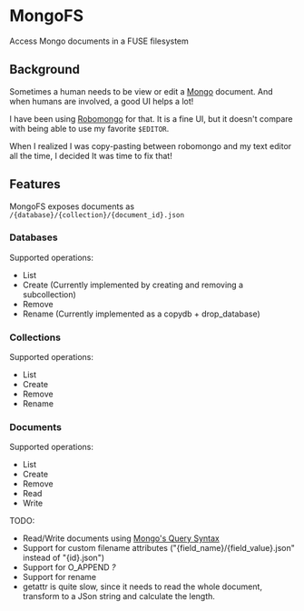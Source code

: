 # MongoFS
Access Mongo documents in a FUSE filesystem

## Background
Sometimes a human needs to be view or edit a [Mongo](https://www.mongodb.org/) document. And when humans are involved, a good UI helps a lot!

I have been using [Robomongo](http://robomongo.org/) for that. It is a fine UI, but it doesn't compare with being able to use my favorite `$EDITOR`.

When I realized I was copy-pasting between robomongo and my text editor all the time, I decided It was time to fix that!

## Features

MongoFS exposes documents as `/{database}/{collection}/{document_id}.json`

### Databases

Supported operations:

- List
- Create (Currently implemented by creating and removing a subcollection)
- Remove
- Rename (Currently implemented as a copydb + drop_database)

### Collections

Supported operations:

- List
- Create
- Remove
- Rename

### Documents

Supported operations:

- List
- Create
- Remove
- Read
- Write

TODO:

- Read/Write documents using [Mongo's Query Syntax](http://docs.mongodb.org/manual/reference/mongodb-extended-json/)
- Support for custom filename attributes ("{field_name}/{field_value}.json" instead of "{id}.json")
- Support for O_APPEND _?_
- Support for rename
- getattr is quite slow, since it needs to read the whole document, transform to a JSon string and calculate the length.
